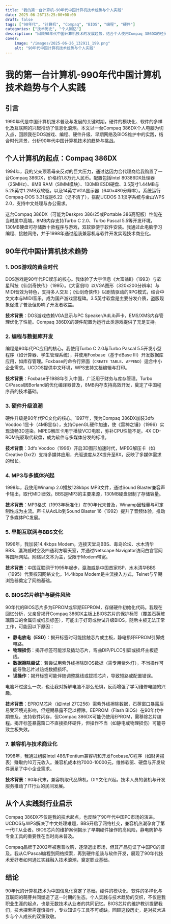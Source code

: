 ```yaml
---
title: "我的第一台计算机-90年代中国计算机技术趋势与个人实践"
date: 2025-06-26T13:25:00+08:00
draft: false
tags: ["90年代", "计算机", "Compaq", "BIOS", "编程", "硬件"]
categories: ["技术历史", "个人回忆"]
description: "回顾90年代中国计算机技术的发展趋势，结合个人使用Compaq 386DX的经历，探讨DOS游戏、编程、硬件升级、早期互联网及BIOS芯片维护的演进与挑战。"
cover:
    image: "/images/2025-06-26_132911_199.png" 
    alt: "90年代中国计算机技术趋势与个人实践"
---
```


# 我的第一台计算机-990年代中国计算机技术趋势与个人实践

## 引言

1990年代是中国计算机技术普及与发展的关键时期，硬件的模块化、软件的多样化及互联网的兴起推动了信息化浪潮。本文以一台Compaq 386DX个人电脑为切入点，回顾我在DOS游戏、编程、硬件升级、早期网络及BIOS维护中的实践，结合时代背景，分析90年代中国计算机技术的趋势与挑战。

## 个人计算机的起点：Compaq 386DX

1994年，我的父亲顶着母亲反对的巨大压力，通过达因力合代理商给我购置了一台Compaq 386DX，价格约1.8万元人民币。配置包括Intel 80386DX处理器（25MHz）、8MB RAM（SIMM模块）、130MB ESDI硬盘、3.5英寸1.44MB与5.25英寸1.2MB双软驱，以及14英寸VGA显示器（640x480分辨率）。系统运行Compaq-DOS 3.31或是6.22（记不清了），搭配UCDOS 3.1汉字系统与金山WPS 2.0，支持中文处理与办公需求。

这台Compaq 386DX（可能为Deskpro 386/25或Portable 386高配版）性能在当时属中高端，8MB内存支持Turbo C 2.0、Turbo Pascal 5.5等开发环境，130MB硬盘可存储数十款程序与游戏，双软驱便于软件安装。我通过此电脑学习编程、接触网络，并于1998年通过组装兼容机与软件开发实现技术商业化。

## 90年代中国计算机技术趋势

### 1. DOS游戏的黄金时代

DOS游戏是90年代PC娱乐的核心。我体验了大宇信息《大富翁II》（1993）与软星科技《仙剑奇侠传》（1995）。《大富翁II》以VGA图形（320x200分辨率）与MIDI音效为特色，支持多人交互；《仙剑奇侠传》以剧情驱动的RPG模式，结合中文文本与MIDI音乐，成为国产游戏里程碑。3.5英寸软盘是主要分发介质，盗版现象促进了普及但影响了开发者收益。

**技术背景**：DOS游戏依赖VGA显示与PC Speaker/AdLib声卡，EMS/XMS内存管理优化了性能。Compaq 386DX的硬件配置为运行此类游戏提供了充足支持。

### 2. 编程与数据库开发

编程是90年代PC应用的核心。我使用Turbo C 2.0与Turbo Pascal 5.5开发小型程序（如计算器、学生管理系统），并使用Foxbase（基于dBase III）开发数据库应用，如库存管理。Foxbase的命令行界面（`CREATE TABLE`、`APPEND`）适合中小企业需求。UCDOS提供中文环境，WPS支持文档编辑与打印。

**技术背景**：Foxbase于1988年引入中国，广泛用于财务与库存管理。Turbo C/Pascal因Borland的优化编译器普及，8MB内存支持高效开发，奠定了中国程序员的技术基础。

### 3. 硬件升级浪潮

硬件升级是90年代PC文化的核心。1997年，我为Compaq 386DX加装3dfx Voodoo 1显卡（4MB显存），支持OpenGL硬件加速，使《雷神之锤》（1996）实现流畅3D渲染。MPEG解压卡用于播放VCD电影，弥补CPU性能不足。4X CD-ROM光驱取代软盘，成为软件与多媒体分发的标准。

**技术背景**：3dfx Voodoo（1996）开启3D图形加速时代，MPEG解压卡（如Creative Dxr2）支持多媒体应用，光驱速度从2X提升至8X，反映了多媒体需求的增长。

### 4. MP3与多媒体兴起

1998年，我使用Winamp 2.0播放128kbps MP3文件，通过Sound Blaster兼容声卡输出，取代MIDI音效。BBS是MP3的主要来源，130MB硬盘限制了存储容量。

**技术背景**：MP3格式（1993年标准化）在90年代末普及，Winamp因轻量与可定制性成为主流。声卡从AdLib到Sound Blaster 16（1992）提升了音频体验，推动了多媒体PC发展。

### 5. 早期互联网与BBS文化

1996年，我加装14.4kbps Modem，连接天堂鸟BBS、毒岛论坛、水木清华BBS、瀛海威时空及四通利方聊天室，并通过Netscape Navigator访问白宫官网等国际网站。网络以文本为主，受限于Modem带宽。

**技术背景**：中国互联网于1995年起步，瀛海威是中国首家ISP，水木清华BBS（1995）代表校园网络文化。14.4kbps Modem是主流接入方式，Telnet与早期浏览器奠定了网络基础。

### 6. BIOS芯片维护与硬件风险

90年代的BIOS芯片多为EPROM或早期EEPROM，存储硬件初始化代码。我现在回忆分析，父亲曾揭开Compaq 386DX主板上BIOS芯片的保护标签（覆盖石英玻璃窗口的金属箔或纸质标签），可能出于好奇或尝试升级BIOS。随后主板无法正常工作，可能因以下原因：
- **静电放电（ESD）**：揭开标签时可能接触芯片或主板，静电损坏EPROM引脚或电路。[](https://forums.tomshardware.com/threads/how-sensitive-are-motherboards.3068162/)
- **物理损伤**：揭开标签可能涉及撬动芯片，弯曲DIP/PLCC引脚或损坏主板迹线。[](https://www.biosflash.com/e/bios-chip-installation-removal.htm)
- **数据擦除尝试**：若尝试用紫外线擦除BIOS数据（需专用紫外灯），不当操作可能导致芯片过热或数据损坏。[](https://en.wikipedia.org/wiki/EPROM)
- **误操作**：揭开标签可能伴随调整跳线或拔插芯片，导致短路或配置错误。

电脑坏过这么一次，也让我对拆解电脑不那么恐惧，反而增强了学习维修电脑的兴趣。

**技术背景**：EPROM芯片（如Intel 27C256）需紫外线擦除数据，石英窗口暴露后易受环境光影响，但短期暴露不足以擦除。EEPROM（Flash BIOS）在90年代中期普及，支持软件闪存，但Compaq 386DX可能仍使用EPROM，需移除芯片编程。揭开标签暴露窗口不直接损坏硬件，但操作不当（如静电或物理损伤）可能导致主板失效。[](https://en.wikipedia.org/wiki/BIOS)

### 7. 兼容机与技术商业化

1998年，我通过组装Intel 486/Pentium兼容机和开发Foxbase/C程序（如财务报表）赚取约10万元收入。兼容机成本约7000-10000元，维修软驱、硬盘与开发软件满足了中小企业需求。

**技术背景**：90年代末，兼容机取代品牌机，DIY文化兴起。技术人员的装机与开发服务推动了IT行业的民间发展。

## 从个人实践到行业启示

Compaq 386DX不仅是我的技术起点，也反映了90年代中国PC市场的演进。UCDOS与WPS解决了中文处理难题，BBS开启了网络社交，兼容机热潮孕育了第一代IT从业者。BIOS芯片的维护案例揭示了早期硬件操作的高风险，静电防护与专业工具的重要性在当时尚未普及。

Compaq品牌于2002年被惠普收购，逐渐退出市场，但其产品见证了中国PC的普及。我从C/Pascal编程到网络探索，再到硬件组装与软件开发，展现了90年代技术爱好者如何通过实践融入技术浪潮，奠定职业基础。

## 结论

90年代的计算机技术为中国信息化奠定了基础，硬件的模块化、软件的多样化与互联网的萌芽共同塑造了这一时期的生态。个人实践与技术趋势的交织，不仅是我职业生涯的起点，也是无数技术从业者的共同记忆。BIOS芯片的维护教训提醒我们，技术探索需谨慎操作，专业知识与工具不可或缺。回顾这段历史，是对技术进步与个人成长的双重致敬。